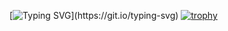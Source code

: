 [![Typing SVG](https://readme-typing-svg.herokuapp.com?font=verdana&color=BD001B&width=500&lines=Hey+this+is+Karthik+Here.+A+passionate+Coder.)](https://git.io/typing-svg)
[![trophy](https://github-profile-trophy.vercel.app/?username=KarthikSK2001&theme=onedark)](https://github.com/ryo-ma/github-profile-trophy)
